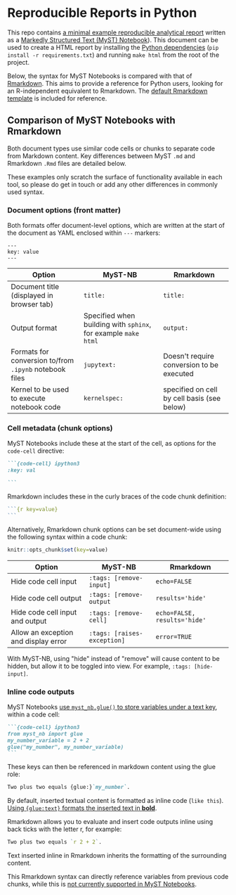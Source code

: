 # Reproducible Reports in Python

This repo contains [a minimal example reproducible analytical report](./example.md) written as a [Markedly Structured Text (MyST) Notebook](https://github.com/executablebooks/MyST-NB)). This document can be used to create a HTML report by installing the [Python dependencies](./requirements.txt) (`pip install -r requirements.txt`) and running `make html` from the root of the project.

Below, the syntax for MyST Notebooks is compared with that of [Rmarkdown](https://rmarkdown.rstudio.com/). This aims to provide a reference for Python users, looking for an R-independent equivalent to Rmarkdown. The [default Rmarkdown template](./example.Rmd) is included for reference.

## Comparison of MyST Notebooks with Rmarkdown

Both document types use similar code cells or chunks to separate code from Markdown content. Key differences between MyST `.md` and Rmarkdown `.Rmd` files are detailed below. 

These examples only scratch the surface of functionality available in each tool, so please do get in touch or add any other differences in commonly used syntax.

### Document options (front matter)

Both formats offer document-level options, which are written at the start of the document as YAML enclosed within `---` markers:

```
---
key: value
---
```

| Option | MyST-NB | Rmarkdown |
|---|---|---|
| Document title (displayed in browser tab) | `title:`| `title:`|
| Output format | Specified when building with `sphinx`, for example `make html`| `output:` |
| Formats for conversion to/from `.ipynb` notebook files |`jupytext:`| Doesn't require conversion to be executed |
Kernel to be used to execute notebook code |`kernelspec:`| specified on cell by cell basis (see below) |

### Cell metadata (chunk options)

MyST Notebooks include these at the start of the cell, as options for the `code-cell` directive:
````markdown
```{code-cell} ipython3
:key: val

```
````

Rmarkdown includes these in the curly braces of the code chunk definition:
````r
```{r key=value}
```
````

Alternatively, Rmarkdown chunk options can be set document-wide using the following syntax within a code chunk:
```r
knitr::opts_chunk$set(key=value)
```


| Option | MyST-NB | Rmarkdown |
|---|---|---|
| Hide code cell input | `:tags: [remove-input]` | `echo=FALSE`|
| Hide code cell output| `:tags: [remove-output` | `results='hide'` |
| Hide code cell input and output | `:tags: [remove-cell]`| `echo=FALSE, results='hide'` |
| Allow an exception and display error | `:tags: [raises-exception]` | `error=TRUE` |

With MyST-NB, using "hide" instead of "remove" will cause content to be hidden, but allow it to be toggled into view. For example, `:tags: [hide-input]`.

### Inline code outputs

MyST Notebooks [use `myst_nb.glue()` to store variables under a text key](https://myst-nb.readthedocs.io/en/latest/use/glue.html), within a code cell:

````markdown
```{code-cell} ipython3
from myst_nb import glue
my_number_variable = 2 + 2
glue("my_number", my_number_variable)
```
````

These keys can then be referenced in markdown content using the glue role:

```markdown
Two plus two equals {glue:}`my_number`.
```

By default, inserted textual content is formatted as inline code (`like this`). [Using `{glue:text}` formats the inserted text in **bold**](https://github.com/executablebooks/MyST-NB/issues/308).


Rmarkdown allows you to evaluate and insert code outputs inline using back ticks with the letter r, for example:

```r
Two plus two equals `r 2 + 2`.
```

Text inserted inline in Rmarkdown inherits the formatting of the surrounding content.

This Rmarkdown syntax can directly reference variables from previous code chunks, while this is [not currently supported in MyST Notebooks](https://github.com/executablebooks/MyST-NB/issues/186).
